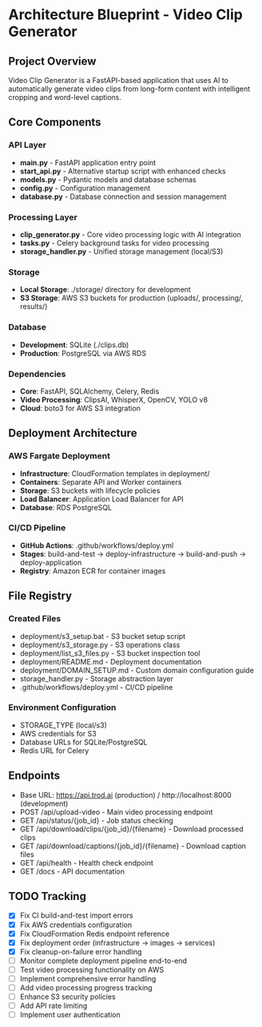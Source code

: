 # Architecture Blueprint - Video Clip Generator

## Project Overview
Video Clip Generator is a FastAPI-based application that uses AI to automatically generate video clips from long-form content with intelligent cropping and word-level captions.

## Core Components

### API Layer
- **main.py** - FastAPI application entry point
- **start_api.py** - Alternative startup script with enhanced checks
- **models.py** - Pydantic models and database schemas
- **config.py** - Configuration management
- **database.py** - Database connection and session management

### Processing Layer
- **clip_generator.py** - Core video processing logic with AI integration
- **tasks.py** - Celery background tasks for video processing
- **storage_handler.py** - Unified storage management (local/S3)

### Storage
- **Local Storage**: ./storage/ directory for development
- **S3 Storage**: AWS S3 buckets for production (uploads/, processing/, results/)

### Database
- **Development**: SQLite (./clips.db)
- **Production**: PostgreSQL via AWS RDS

### Dependencies
- **Core**: FastAPI, SQLAlchemy, Celery, Redis
- **Video Processing**: ClipsAI, WhisperX, OpenCV, YOLO v8
- **Cloud**: boto3 for AWS S3 integration

## Deployment Architecture

### AWS Fargate Deployment
- **Infrastructure**: CloudFormation templates in deployment/
- **Containers**: Separate API and Worker containers
- **Storage**: S3 buckets with lifecycle policies
- **Load Balancer**: Application Load Balancer for API
- **Database**: RDS PostgreSQL

### CI/CD Pipeline
- **GitHub Actions**: .github/workflows/deploy.yml
- **Stages**: build-and-test → deploy-infrastructure → build-and-push → deploy-application
- **Registry**: Amazon ECR for container images

## File Registry

### Created Files
- deployment/s3_setup.bat - S3 bucket setup script
- deployment/s3_storage.py - S3 operations class
- deployment/list_s3_files.py - S3 bucket inspection tool
- deployment/README.md - Deployment documentation
- deployment/DOMAIN_SETUP.md - Custom domain configuration guide
- storage_handler.py - Storage abstraction layer
- .github/workflows/deploy.yml - CI/CD pipeline

### Environment Configuration
- STORAGE_TYPE (local/s3)
- AWS credentials for S3
- Database URLs for SQLite/PostgreSQL
- Redis URL for Celery

## Endpoints
- Base URL: https://api.trod.ai (production) / http://localhost:8000 (development)
- POST /api/upload-video - Main video processing endpoint
- GET /api/status/{job_id} - Job status checking
- GET /api/download/clips/{job_id}/{filename} - Download processed clips
- GET /api/download/captions/{job_id}/{filename} - Download caption files
- GET /api/health - Health check endpoint
- GET /docs - API documentation

## TODO Tracking
- [x] Fix CI build-and-test import errors  
- [x] Fix AWS credentials configuration
- [x] Fix CloudFormation Redis endpoint reference
- [x] Fix deployment order (infrastructure → images → services)
- [x] Fix cleanup-on-failure error handling
- [ ] Monitor complete deployment pipeline end-to-end
- [ ] Test video processing functionality on AWS
- [ ] Implement comprehensive error handling
- [ ] Add video processing progress tracking
- [ ] Enhance S3 security policies
- [ ] Add API rate limiting
- [ ] Implement user authentication 